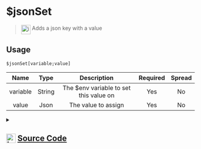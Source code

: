 # $jsonSet
> <img align="top" src="https://upload.wikimedia.org/wikipedia/commons/thumb/e/e4/Infobox_info_icon.svg/160px-Infobox_info_icon.svg.png?20150409153300" alt="image" width="25" height="auto"> Adds a json key with a value
## Usage
```
$jsonSet[variable;value]
```
| Name | Type | Description | Required | Spread
| :---: | :---: | :---: | :---: | :---: |
variable | String | The $env variable to set this value on | Yes | No
value | Json | The value to assign | Yes | No
<details>
<summary>
    
## <img align="top" src="https://cdn4.iconfinder.com/data/icons/iconsimple-logotypes/512/github-512.png" alt="image" width="25" height="auto">  [Source Code](https://github.com/tryforge/ForgeScript-V2/blob/main/src/native/jsonSet.ts)
    
</summary>
    
```ts
import { ArgType, NativeFunction, Return } from "../structures"

export default new NativeFunction({
    name: "$jsonSet",
    version: "1.2.0",
    description: "Adds a json key with a value",
    unwrap: true,
    brackets: true,
    args: [
        {
            name: "variable",
            description: "The $env variable to set this value on",
            rest: false,
            required: true,
            type: ArgType.String
        },
        {
            name: "value",
            description: "The value to assign",
            type: ArgType.Json,
            rest: false,
            required: true
        }
    ],
    execute(ctx, [ key, value ]) {
        ctx.setEnvironmentKey(key, value)
        return this.success()
    },
})
```
    
</details>